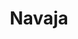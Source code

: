 ---
title: Navaja
date: 
draft: false

# descripcion
description : Navaja

materials: Plata 925

color: Plateado

dimensions: 2,5cm x 2,8cm

code: 02-14-0200

type: "Dijes"

categories: []

price: $2.560,00

# Images
# first image will be shown in the product page
images:
  # - image: "images/path_to_image"
  # La ubicacion de las imagenes es imagenes/Dijes/Dijes.Plata/02-14-0200-navaja
  - image: "./images/dijes/plata/02-14-0200-navaja.JPG"
---